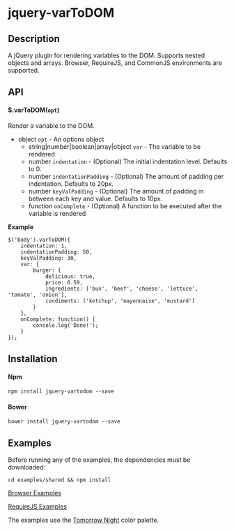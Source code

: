 # jquery-varToDOM

## Description
A jQuery plugin for rendering variables to the DOM. Supports nested objects and arrays. Browser, RequireJS, and CommonJS environments are supported.

## API
#### $.varToDOM(```opt```)

Render a variable to the DOM.

* object `opt` - An options object
  * string|number|boolean|array|object `var` - The variable to be rendered
  * number `indentation` - (Optional) The initial indentation level. Defaults to 0.
  * number `indentationPadding` - (Optional) The amount of padding per indentation. Defaults to 20px.
  * number `keyValPadding` - (Optional) The amount of padding in between each key and value. Defaults to 10px.
  * function `onComplete` - (Optional) A function to be executed after the variable is rendered

__Example__

```
$('body').varToDOM({
    indentation: 1,
    indentationPadding: 50,
    keyValPadding: 30,
    var: {
        burger: {
            delicious: true,
            price: 6.59,
            ingredients: ['bun', 'beef', 'cheese', 'lettuce', 'tomato', 'onion'],
            condiments: ['ketchup', 'mayonnaise', 'mustard']
        }
    },
    onComplete: function() {
        console.log('Done!');
    }
});
```

## Installation
#### Npm
```
npm install jquery-vartodom --save
```
#### Bower
```
bower install jquery-vartodom --save
```

## Examples
Before running any of the examples, the dependencies must be downloaded:
```
cd examples/shared && npm install
```
[Browser Examples](https://github.com/mjhasbach/jquery-varToDOM/tree/master/examples/browser)

[RequireJS Examples](https://github.com/mjhasbach/jquery-varToDOM/tree/master/examples/requirejs)

The examples use the [Tomorrow Night](https://github.com/chriskempson/tomorrow-theme#tomorrow-night) color palette.